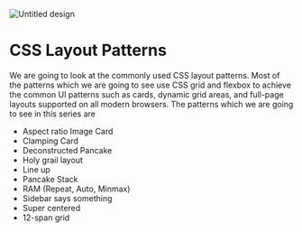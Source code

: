 ![Untitled design](https://user-images.githubusercontent.com/10459220/178110516-09b982c6-fc4b-4a03-84bf-09d7ca632015.png)


# CSS Layout Patterns

We are going to look at the commonly used CSS layout patterns. Most of the patterns which we are going to see use CSS grid and flexbox to achieve the common UI patterns such as cards, dynamic grid areas, and full-page layouts supported on all modern browsers.
The patterns which we are going to see in this series are

* Aspect ratio Image Card
* Clamping Card
* Deconstructed Pancake
* Holy grail layout
* Line up
* Pancake Stack
* RAM (Repeat, Auto, Minmax)
* Sidebar says something
* Super centered
* 12-span grid

